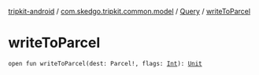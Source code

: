 [tripkit-android](../../index.md) / [com.skedgo.tripkit.common.model](../index.md) / [Query](index.md) / [writeToParcel](./write-to-parcel.md)

# writeToParcel

`open fun writeToParcel(dest: Parcel!, flags: `[`Int`](https://kotlinlang.org/api/latest/jvm/stdlib/kotlin/-int/index.html)`): `[`Unit`](https://kotlinlang.org/api/latest/jvm/stdlib/kotlin/-unit/index.html)